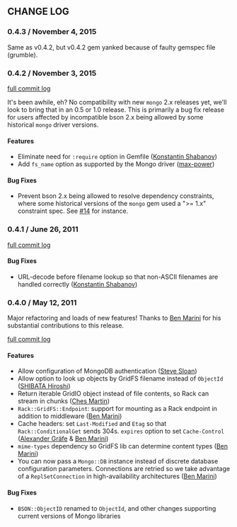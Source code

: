 CHANGE LOG
----------

### 0.4.3 / November 4, 2015 ###

Same as v0.4.2, but v0.4.2 gem yanked because of faulty gemspec file (grumble).

### 0.4.2 / November 3, 2015 ###

[full commit log](https://github.com/skinandbones/rack-gridfs/compare/v0.4.1...v0.4.2)

It's been awhile, eh? No compatibility with new `mongo` 2.x releases yet,
we'll look to bring that in an 0.5 or 1.0 release. This is primarily a bug fix
release for users affected by incompatible bson 2.x being allowed by some
historical `mongo` driver versions.

#### Features ####

- Eliminate need for `:require` option in Gemfile ([Konstantin Shabanov])
- Add `fs_name` option as supported by the Mongo driver ([max-power])

#### Bug Fixes ####

- Prevent bson 2.x being allowed to resolve dependency constraints, where some
  historical versions of the `mongo` gem used a ">= 1.x" constraint spec.
  See [#14](https://github.com/skinandbones/rack-gridfs/issues/14) for instance.


### 0.4.1 / June 26, 2011 ###

[full commit log](https://github.com/skinandbones/rack-gridfs/compare/v0.4.0...v0.4.1)

#### Bug Fixes ####

- URL-decode before filename lookup so that non-ASCII filenames are handled
  correctly ([Konstantin Shabanov])


### 0.4.0 / May 12, 2011 ###

Major refactoring and loads of new features! Thanks to [Ben Marini] for his
substantial contributions to this release.

[full commit log](https://github.com/skinandbones/rack-gridfs/compare/v0.2.0...v0.4.0)

#### Features ####

- Allow configuration of MongoDB authentication ([Steve Sloan])
- Allow option to look up objects by GridFS filename instead of `ObjectId`
  ([SHIBATA Hiroshi])
- Return iterable GridIO object instead of file contents, so Rack can stream in
  chunks ([Ches Martin])
- `Rack::GridFS::Endpoint`: support for mounting as a Rack endpoint in addition
  to middleware ([Ben Marini])
- Cache headers: set `Last-Modified` and `Etag` so that `Rack::ConditionalGet`
  sends 304s. `expires` option to set `Cache-Control` ([Alexander Gräfe] & [Ben
  Marini])
- `mime-types` dependency so GridFS lib can determine content types ([Ben
  Marini])
- You can now pass a `Mongo::DB` instance instead of discrete database
  configuration parameters. Connections are retried so we take advantage of a
  `ReplSetConnection` in high-availability architectures ([Ben Marini])

#### Bug Fixes ####

- `BSON::ObjectID` renamed to `ObjectId`, and other changes supporting
  current versions of Mongo libraries

[Alexander Gräfe]: https://github.com/rickenharp
[SHIBATA Hiroshi]: https://github.com/hsbt
[Ben Marini]: https://github.com/bmarini
[Ches Martin]: https://github.com/ches
[max-power]: https://github.com/max-power
[Konstantin Shabanov]: https://github.com/etehtsea
[Steve Sloan]: https://github.com/CodeMonkeySteve
